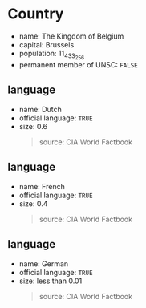 # Country
- name: The Kingdom of Belgium
- capital: Brussels
- population: $11_433_256$
- permanent member of UNSC: `FALSE`

## language
- name: Dutch
- official language: `TRUE`
- size: $0.6$
  > source: CIA World Factbook

## language
- name: French
- official language: `TRUE`
- size: $0.4$
  > source: CIA World Factbook

## language
- name: German
- official language: `TRUE`
- size: less than 0.01
  > source: CIA World Factbook
